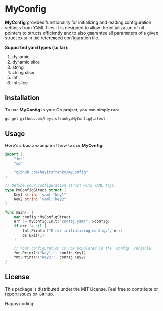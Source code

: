 # MyConfig

**MyConfig** provides functionality for initializing and reading configuration settings from YAML files. It is designed to allow the initialization of nil pointers to structs efficiently and to also guarantee all parameters of a given struct exist in the referenced configuration file. 

**Supported yaml types (so far):**
1. dynamic
2. dynamic slice
3. string
4. string slice
5. int
6. int slice

## Installation

To use **MyConfig** in your Go project, you can simply run:

```bash
go get github.com/heyitsfranky/MyConfig@latest
```

## Usage

Here's a basic example of how to use **MyConfig**:
```go
import (
    "fmt"
    "os"

    "github.com/heyitsfranky/myConfig"
)

// Define your configuration struct with YAML tags.
type MyConfigStruct struct {
    Key1 string `yaml:"key1"`
    Key2 string `yaml:"key2"`
}

func main() {
    var config *MyConfigStruct
    err := myConfig.Init("config.yaml", &config)
    if err != nil {
        fmt.Println("Error initializing config:", err)
        os.Exit(1)
    }

    // Your configuration is now populated in the 'config' variable.
    fmt.Println("Key1:", config.Key1)
    fmt.Println("Key2:", config.Key2)
}
```
## License

This package is distributed under the MIT License.
Feel free to contribute or report issues on GitHub.

Happy coding!
